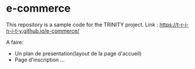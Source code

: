 # e-commerce

This repository is a sample code for the TRINITY project.
Link : https://t-r-i-n-i-t-y.github.io/e-commerce/

A faire:

  - Un plan de presentation(layout de la page d'accueil)
  - Page d'inscription
  ...
